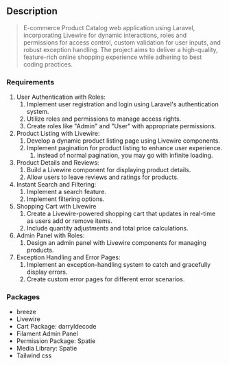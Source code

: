 
## Description

> E-commerce Product Catalog web application using Laravel, incorporating Livewire for
dynamic interactions, roles and permissions for access control, custom validation for user inputs, and
robust exception handling. The project aims to deliver a high-quality, feature-rich online shopping
experience while adhering to best coding practices.

### Requirements

1. User Authentication with Roles:
   1. Implement user registration and login using Laravel's authentication system.
   2. Utilize roles and permissions to manage access rights.
   3. Create roles like "Admin" and "User" with appropriate permissions.
2. Product Listing with Livewire:
   1. Develop a dynamic product listing page using Livewire components.
   2. Implement pagination for product listing to enhance user experience.
      1. instead of normal pagination, you may go with infinite loading.
3. Product Details and Reviews:
   1. Build a Livewire component for displaying product details.
   2. Allow users to leave reviews and ratings for products.
4. Instant Search and Filtering:
   1. Implement a search feature.
   2. Implement filtering options.
5. Shopping Cart with Livewire
   1. Create a Livewire-powered shopping cart that updates in real-time as users add or
      remove items.
   2. Include quantity adjustments and total price calculations.
6. Admin Panel with Roles:
   1. Design an admin panel with Livewire components for managing products.
7. Exception Handling and Error Pages:
   1. Implement an exception-handling system to catch and gracefully display errors.
   2. Create custom error pages for different error scenarios.

### Packages

- breeze 
- Livewire 
- Cart Package: darryldecode 
- Filament Admin Panel 
- Permission Package: Spatie 
- Media Library: Spatie
- Tailwind css
